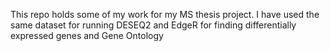 This repo holds some of my work for my MS thesis project. 
I have used the same dataset for running DESEQ2 and EdgeR for finding differentially expressed genes and Gene Ontology
